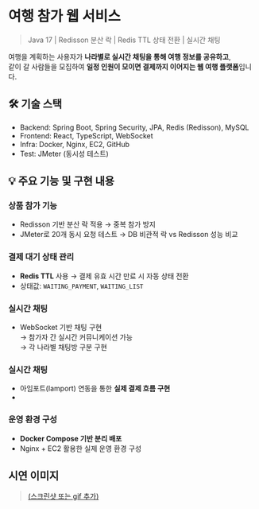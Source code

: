 # 여행 참가 웹 서비스

> Java 17 | Redisson 분산 락 | Redis TTL 상태 전환 | 실시간 채팅

여행을 계획하는 사용자가 **나라별로 실시간 채팅을 통해 여행 정보를 공유하고**,  
같이 갈 사람들을 모집하여 **일정 인원이 모이면 결제까지 이어지는 웹 여행 플랫폼**입니다.  


## 🛠️ 기술 스택
- Backend: Spring Boot, Spring Security, JPA, Redis (Redisson), MySQL
- Frontend: React, TypeScript, WebSocket
- Infra: Docker, Nginx, EC2, GitHub
- Test: JMeter (동시성 테스트)

## 💡 주요 기능 및 구현 내용

### 상품 참가 기능
- Redisson 기반 분산 락 적용 → 중복 참가 방지
- JMeter로 20개 동시 요청 테스트 → DB 비관적 락 vs Redisson 성능 비교

### 결제 대기 상태 관리
- **Redis TTL** 사용 → 결제 유효 시간 만료 시 자동 상태 전환
- 상태값: `WAITING_PAYMENT`, `WAITING_LIST`

### 실시간 채팅
- WebSocket 기반 채팅 구현  
→ 참가자 간 실시간 커뮤니케이션 가능  
→ 각 나라별 채팅방 구분 구현

### 실시간 채팅
- 아임포트(Iamport) 연동을 통한 **실제 결제 흐름 구현**
- 
### 운영 환경 구성
- **Docker Compose 기반 분리 배포**
- Nginx + EC2 활용한 실제 운영 환경 구성

## 시연 이미지
> [(스크린샷 또는 gif 추가)](https://docs.google.com/presentation/d/1IZ-uT5ffndQMo4kRtf8mLynbSewYMcrqGmeO-VIxQIk/edit?slide=id.p#slide=id.p)
